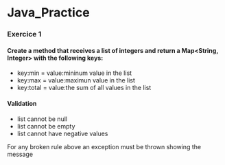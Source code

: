 # Java_Practice

### Exercice 1

#### Create a method that receives a list of integers and return a Map<String, Integer> with the following keys: 

- key:min = value:mininum value in the list
- key:max = value:maximun value in the list
- key:total = value:the sum of all values in the list

#### Validation
* list cannot be null
* list cannot be empty
* list cannot have negative values

For any broken rule above an exception must be thrown showing the message

